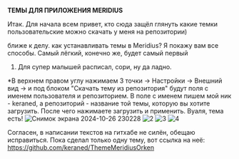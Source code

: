 **ТЕМЫ ДЛЯ ПРИЛОЖЕНИЯ MERIDIUS**


Итак. Для начала всем привет, кто сюда защёл глянуть какие темки пользовательские можно скачать у меня на репозитории)

ближе к делу. как устанавливать темы в Meridius? Я покажу вам все способы. Самый лёгкий, конечно же, будет самый первый

1. Для супер малышей расписал, сори, ну да ладно.
  
 *В верхнем правом углу нажимаем 3 точки -> Настройки -> Внешний вид -> и под блоком "Скачать тему из репозитория" будут поля с именем пользователя и репозиторием. В поле с именем пишем мой ник - keraned, а репозиторий - название той темы, которую вы хотите загрузить. После чего нажимаете загрузить и применить. Вуаля, тема есть! 
![Снимок экрана 2024-10-26 230228](https://github.com/user-attachments/assets/babb8105-6097-4f49-8d87-24aee83c5f6c)
![2](https://github.com/user-attachments/assets/7b7a5c5f-2295-45df-b0ee-fad5b35d15e0)
![3](https://github.com/user-attachments/assets/f700531a-17d2-49e8-a80b-816eddaf456f)
![4](https://github.com/user-attachments/assets/99903824-58d5-4750-9376-3860b51e798e)



Согласен, в написании текстов на гитхабе не силён, обещаю исправиться. Пока сделал только одну тему, вот ссылка на неё: https://github.com/keraned/ThemeMeridiusOrken

